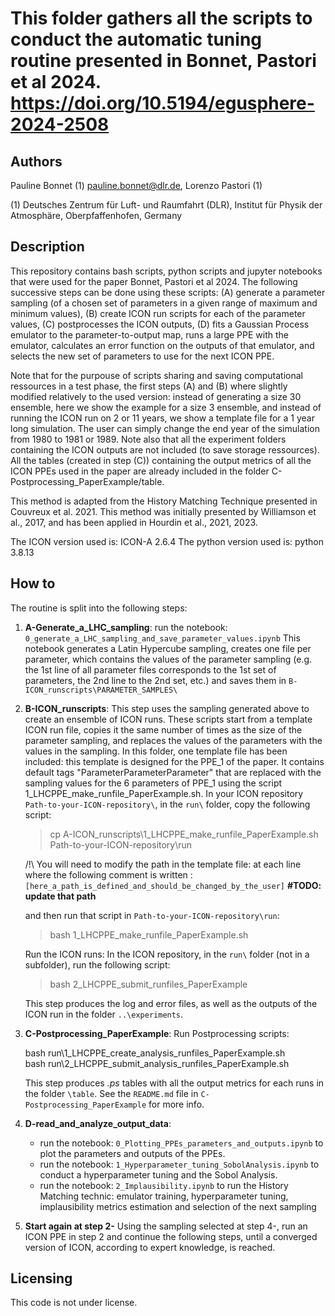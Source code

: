 # This folder gathers all the scripts to conduct the automatic tuning routine presented in Bonnet, Pastori et al 2024. https://doi.org/10.5194/egusphere-2024-2508

## Authors
Pauline Bonnet (1) pauline.bonnet@dlr.de, Lorenzo Pastori (1)

(1) Deutsches Zentrum für Luft- und Raumfahrt (DLR), Institut für Physik der Atmosphäre, Oberpfaffenhofen, Germany


## Description
This repository contains bash scripts, python scripts and jupyter notebooks that were used for the paper Bonnet, Pastori et al 2024. The following successive steps can be done using these scripts: (A) generate a parameter sampling (of a chosen set of parameters in a given range of maximum and minimum values), (B) create ICON run scripts for each of the parameter values, (C) postprocesses the ICON outputs, (D) fits a Gaussian Process emulator to the parameter-to-output map, runs a large PPE with the emulator, calculates an error function on the outputs of that emulator, and selects the new set of parameters to use for the next ICON PPE.

Note that for the purpouse of scripts sharing and saving computational ressources in a test phase, the first steps (A) and (B) where slightly modified relatively to the used version: instead of generating a size 30 ensemble, here we show the example for a size 3 ensemble, and instead of running the ICON run on 2 or 11 years, we show a template file for a 1 year long simulation. The user can simply change the end year of the simulation from 1980 to 1981 or 1989. Note also that all the experiment folders containing the ICON outputs are not included (to save storage ressources). All the tables (created in step (C)) containing the output metrics of all the ICON PPEs used in the paper are already included in the folder C-Postprocessing_PaperExample/table.

This method is adapted from the History Matching Technique presented in Couvreux et al. 2021. This method was initially presented by Williamson et al., 2017, and has been applied in Hourdin et al., 2021, 2023.

The ICON version used is: ICON-A 2.6.4
The python version used is: python 3.8.13

## How to

The routine is split into the following steps:

1. **A-Generate_a_LHC_sampling**: 
	run the notebook: `0_generate_a_LHC_sampling_and_save_parameter_values.ipynb`
	This notebook generates a Latin Hypercube sampling, creates one file per parameter, which contains the values of the parameter sampling (e.g. the 1st line of all parameter files corresponds to the 1st set of parameters, the 2nd line to the 2nd set, etc.) and saves them in `B-ICON_runscripts\PARAMETER_SAMPLES\`

2. **B-ICON_runscripts**:
	This step uses the sampling generated above to create an ensemble of ICON runs. These scripts start from a template ICON run file, copies it the same number of times as the size of the parameter sampling, and replaces the values of the parameters with the values in the sampling. In this folder, one template file has been included: this template is designed for the PPE_1 of the paper. It contains default tags "ParameterParameterParameter" that are replaced with the sampling values for the 6 parameters of PPE_1 using the script 1_LHCPPE_make_runfile_PaperExample.sh.
	In your ICON repository `Path-to-your-ICON-repository\`, in the `run\` folder, copy the following script:

	> cp A-ICON_runscripts\1_LHCPPE_make_runfile_PaperExample.sh Path-to-your-ICON-repository\run

	/!\ You will need to modify the path in the template file: at each line where the following comment is written : 
	`[here_a_path_is_defined_and_should_be_changed_by_the_user]` **#TODO: update that path**  

	and then run that script in `Path-to-your-ICON-repository\run`:

	> bash 1_LHCPPE_make_runfile_PaperExample.sh

	Run the ICON runs:
	In the ICON repository, in the `run\` folder (not in a subfolder), run the following script: 

	> bash 2_LHCPPE_submit_runfiles_PaperExample

	This step produces the log and error files, as well as the outputs of the ICON run in the folder `..\experiments`.

3. **C-Postprocessing_PaperExample**:
	Run Postprocessing scripts:

	>>>		
	bash run\1_LHCPPE_create_analysis_runfiles_PaperExample.sh \
	bash run\2_LHCPPE_submit_analysis_runfiles_PaperExample.sh
	>>>

	This step produces _.ps_ tables with all the output metrics for each runs in the folder `\table`. See the `README.md` file in `C-Postprocessing_PaperExample` for more info.

4. **D-read_and_analyze_output_data**:
	- run the notebook: `0_Plotting_PPEs_parameters_and_outputs.ipynb` to plot the parameters and outputs of the PPEs.
	- run the notebook: `1_Hyperparameter_tuning_SobolAnalysis.ipynb` to conduct a hyperparameter tuning and the Sobol Analysis.
	- run the notebook: `2_Implausibility.ipynb` to run the History Matching technic: emulator training, hyperparameter tuning, 
implausibility metrics estimation and selection of the next sampling 

5. **Start again at step 2-**
Using the sampling selected at step 4-, run an ICON PPE in step 2 and continue the following steps, until a converged version of ICON, according to expert knowledge, is reached.

## Licensing
This code is not under license.

